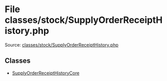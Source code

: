 File classes/stock/SupplyOrderReceiptHistory.php
=========

Source: [classes/stock/SupplyOrderReceiptHistory.php](https://github.com/PrestaShop/PrestaShop/blob/1.6.0.4/classes/stock/SupplyOrderReceiptHistory.php)


Classes
-------

* [SupplyOrderReceiptHistoryCore](class.SupplyOrderReceiptHistoryCore.md)

